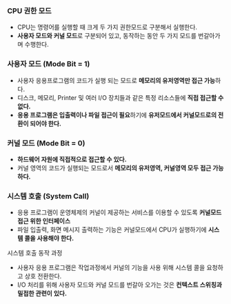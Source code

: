 ### CPU 권한 모드

- CPU는 명령어를 실행할 때 크게 두 가지 권한모드로 구분해서 실행한다.
- **사용자 모드와 커널 모드**로 구분되어 있고, 동작하는 동안 두 가지 모드를 번갈아가며 수행한다.

### 사용자 모드 (Mode Bit = 1)

- 사용자 응용프로그램의 코드가 실행 되는 모드로 **메모리의 유저영역만 접근 가능**하다.
- 디스크, 메모리, Printer 및 여러 I/O 장치들과 같은 특정 리소스들에 **직접 접근할 수 없다.**
- **응용 프로그램은 입출력이나 파일 접근이 필요**하기에 **유저모드에서 커널모드로의 전환이 되어야 한다.**

### 커널 모드 (Mode Bit = 0)

- **하드웨어 자원에 직접적으로 접근할 수 있다.**
- 커널 영역의 코드가 실행되는 모드로서 **메모리의 유저영역, 커널영역 모두 접근 가능하다.**

### 시스템 호출 (System Call)

- 응용 프로그램이 운영체제의 커널이 제공하는 서비스를 이용할 수 있도록 **커널모드 접근 위한 인터페이스**
- 파일 입출력, 화면 메시지 출력하는 기능은 커널모드에서 CPU가 실행하기에 **시스템 콜을 사용해야 한다.**

시스템 호출 동작 과정

- 사용자 응용 프로그램은 작업과정에서 커널의 기능을 사용 위해 시스템 콜을 요청하고 상호 전환한다.
- I/O 처리를 위해 사용자 모드와 커널 모드를 번갈아 오가는 것은 **컨텍스트 스위칭과 밀접한 관련이 있다.**